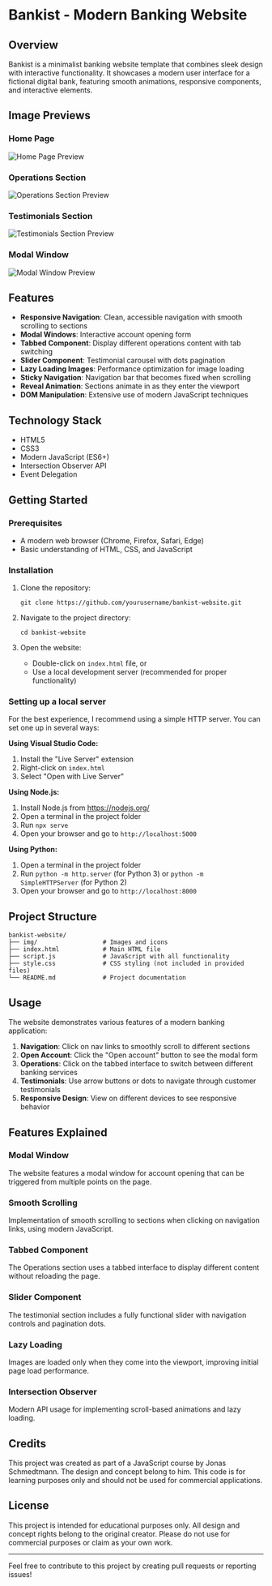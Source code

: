 # Bankist - Modern Banking Website

## Overview
Bankist is a minimalist banking website template that combines sleek design with interactive functionality. It showcases a modern user interface for a fictional digital bank, featuring smooth animations, responsive components, and interactive elements.

## Image Previews

### Home Page
![Home Page Preview](img/home-page-preview.jpg)

### Operations Section
![Operations Section Preview](img/operations-preview.jpg)

### Testimonials Section
![Testimonials Section Preview](img/testimonials-preview.jpg)

### Modal Window
![Modal Window Preview](img/modal-preview.jpg)

## Features

- **Responsive Navigation**: Clean, accessible navigation with smooth scrolling to sections
- **Modal Windows**: Interactive account opening form
- **Tabbed Component**: Display different operations content with tab switching
- **Slider Component**: Testimonial carousel with dots pagination
- **Lazy Loading Images**: Performance optimization for image loading
- **Sticky Navigation**: Navigation bar that becomes fixed when scrolling
- **Reveal Animation**: Sections animate in as they enter the viewport
- **DOM Manipulation**: Extensive use of modern JavaScript techniques

## Technology Stack

- HTML5
- CSS3
- Modern JavaScript (ES6+)
- Intersection Observer API
- Event Delegation

## Getting Started

### Prerequisites
- A modern web browser (Chrome, Firefox, Safari, Edge)
- Basic understanding of HTML, CSS, and JavaScript

### Installation

1. Clone the repository:
   ```
   git clone https://github.com/yourusername/bankist-website.git
   ```

2. Navigate to the project directory:
   ```
   cd bankist-website
   ```

3. Open the website:
   - Double-click on `index.html` file, or
   - Use a local development server (recommended for proper functionality)

### Setting up a local server

For the best experience, I recommend using a simple HTTP server. You can set one up in several ways:

**Using Visual Studio Code:**
1. Install the "Live Server" extension
2. Right-click on `index.html`
3. Select "Open with Live Server"

**Using Node.js:**
1. Install Node.js from https://nodejs.org/
2. Open a terminal in the project folder
3. Run `npx serve`
4. Open your browser and go to `http://localhost:5000`

**Using Python:**
1. Open a terminal in the project folder
2. Run `python -m http.server` (for Python 3) or `python -m SimpleHTTPServer` (for Python 2)
3. Open your browser and go to `http://localhost:8000`

## Project Structure

```
bankist-website/
├── img/                  # Images and icons
├── index.html            # Main HTML file
├── script.js             # JavaScript with all functionality
├── style.css             # CSS styling (not included in provided files)
└── README.md             # Project documentation
```

## Usage

The website demonstrates various features of a modern banking application:

1. **Navigation**: Click on nav links to smoothly scroll to different sections
2. **Open Account**: Click the "Open account" button to see the modal form
3. **Operations**: Click on the tabbed interface to switch between different banking services
4. **Testimonials**: Use arrow buttons or dots to navigate through customer testimonials
5. **Responsive Design**: View on different devices to see responsive behavior

## Features Explained

### Modal Window
The website features a modal window for account opening that can be triggered from multiple points on the page.

### Smooth Scrolling
Implementation of smooth scrolling to sections when clicking on navigation links, using modern JavaScript.

### Tabbed Component
The Operations section uses a tabbed interface to display different content without reloading the page.

### Slider Component
The testimonial section includes a fully functional slider with navigation controls and pagination dots.

### Lazy Loading
Images are loaded only when they come into the viewport, improving initial page load performance.

### Intersection Observer
Modern API usage for implementing scroll-based animations and lazy loading.

## Credits

This project was created as part of a JavaScript course by Jonas Schmedtmann. The design and concept belong to him. This code is for learning purposes only and should not be used for commercial applications.

## License

This project is intended for educational purposes only. All design and concept rights belong to the original creator. Please do not use for commercial purposes or claim as your own work.

---

Feel free to contribute to this project by creating pull requests or reporting issues!
